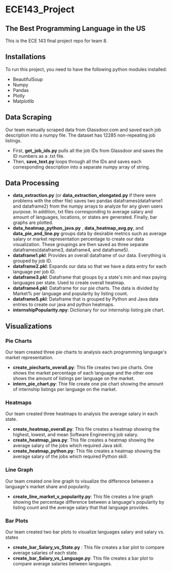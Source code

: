 # ECE143_Project
## The Best Programming Language in the US
This is the ECE 143 final project repo for team 8. 

## Installations
To run this project, you need to have the following python modules installed: 
 - BeautifulSoup
 - Numpy
 - Pandas
 - Plotly
 - Matplotlib

## Data Scraping
Our team manually scraped data from Glassdoor.com and saved each job description into a numpy file. The dataset has 12285 non-repeating job listings. 
 - First, **get_job_ids.py** pulls all the job IDs from Glassdoor and saves the ID numbers as a .txt file. 
 - Then, **save_text.py** loops through all the IDs and saves each corresponding description into a separate numpy array of string. 
 
 ## Data Processing
 - **data_extraction.py** (or **data_extraction_elongated.py** if there were problems with the other file) saves two pandas dataframes(dataframe1 and dataframe2) from the numpy arrays to analyze for any given users purpose.  In addition, txt files corresponding to average salary and amount of languages, locations, or states are generated.  Finally, bar graphs are plotted.  
 - **data_heatmap_python_java.py** , **data_heatmap_avg.py**, and **data_pie_and_line.py** groups data by desirable metrics such as average salary or market representation percentage to create our data visualization. These groupings are then saved as three separate dataframes(dataframe3, dataframe4, and dataframe5).
 - **dataframe1.pkl**: Provides an overall dataframe of our data. Everything is grouped by job ID.
 - **dataframe2.pkl**: Expands our data so that we have a data entry for each language per job ID.
 - **dataframe3.pkl**: Dataframe that groups by a state's min and max paying languages per state. Used to create overall heatmap.
 - **dataframe4.pkl**: Dataframe for our pie charts. The data is divided by Market% per language and popularity by listing count.
 - **dataframe5.pkl**: Dataframe that is grouped by Python and Java data entries to create our java and python heatmaps.
 - **internshipPopularity.npy**: Dictionary for our internship listing pie chart. 
 
## Visualizations
### Pie Charts
Our team created three pie charts to analysis each programming language's market representation. 
 - **create_piecharts_overall.py**: This file creates two pie charts. One shows the market percentage of each language and the other one shows the amount of listings per language on the market. 
 - **intern_pie_chart.py**: Thie file create one pie chart showing the amount of internship listings per language on the market. 
 
### Heatmaps
Our team created three heatmaps to analysis the average salary in each state. 
 - **create_heatmap_overall.py**: This file creates a heatmap showing the highest, lowest, and mean Software Engineering job salary.
 - **create_heatmap_java.py**: This file creates a heatmap showing the average salary of the jobs which required Java skill. 
 - **create_heatmap_python.py**: This file creates a heatmap showing the average salary of the jobs which required Python skill. 

### Line Graph
Our team created one line graph to visualize the difference between a language's market share and popularity.
 - **create_line_market_v_popularity.py**: This file creates a line graph showing the percentage difference between a language's popularity by listing count and the average salary that that language provides. 
 
### Bar Plots
Our team created two bar plots to visualize languages salary and salary vs. states
- **create_bar_Salary_vs_State.py** : This file creates a bar plot to compare average salaries of each state.
- **create_bar_Salary_vs_Language.py**: This file creates a bar plot to compare average salaries between languages.
